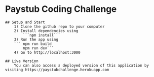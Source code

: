 # Paystub Coding Challenge
    ## Setup and Start
        1) Clone the github repo to your computer
        2) Install dependencies using 
            ```npm install```
        3) Run the app using
        ``` npm run build
            npm run dev```
        4) Go to http://localhost:3000 

    ## Live Version
        You can also access a deployed version of this application by visiting https://paystubchallenge.herokuapp.com
